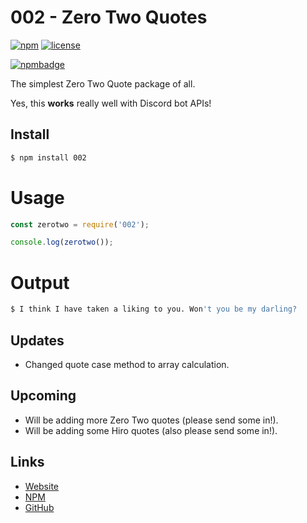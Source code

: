 # 002 - Zero Two Quotes
[![npm](https://img.shields.io/npm/v/002.svg)](https://www.npmjs.com/package/002)
[![license](https://img.shields.io/badge/license-MIT_License_with_anime_exception-green.svg)](https://github.com/fuwn/node-002/blob/master/LICENSE)

[![npmbadge](https://nodei.co/npm/002.png)](https://nodei.co/npm/002/)

The simplest Zero Two Quote package of all.

Yes, this **works** really well with Discord bot APIs!

## Install
```sh
$ npm install 002
```

# Usage
```js
const zerotwo = require('002');

console.log(zerotwo());
```

# Output
```sh
$ I think I have taken a liking to you. Won't you be my darling?
```

## Updates
- Changed quote case method to array calculation.

## Upcoming
- Will be adding more Zero Two quotes (please send some in!).
- Will be adding some Hiro quotes (also please send some in!).

## Links

*   [Website](https://fuwn.me/)
*   [NPM](https://npmjs.com/package/002)
*   [GitHub](https://github/com/fuwn/node-002)
